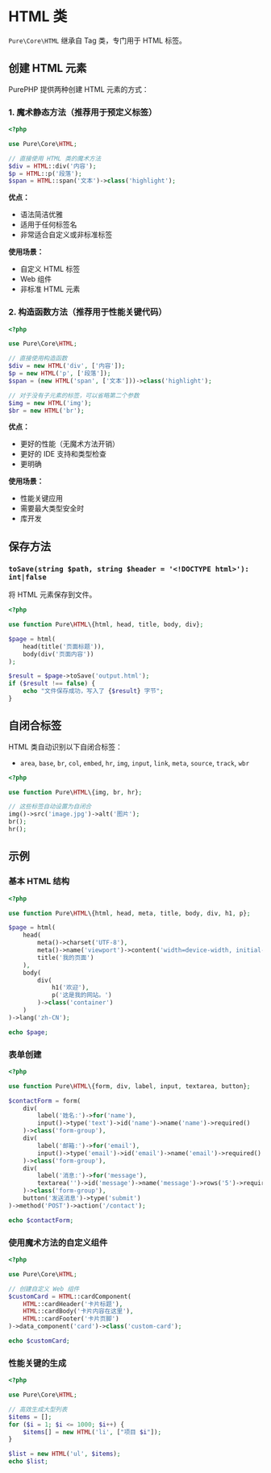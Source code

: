 # HTML 类

`Pure\Core\HTML` 继承自 Tag 类，专门用于 HTML 标签。

## 创建 HTML 元素

PurePHP 提供两种创建 HTML 元素的方式：

### 1. 魔术静态方法（推荐用于预定义标签）

```php
<?php

use Pure\Core\HTML;

// 直接使用 HTML 类的魔术方法
$div = HTML::div('内容');
$p = HTML::p('段落');
$span = HTML::span('文本')->class('highlight');
```

**优点：**
- 语法简洁优雅
- 适用于任何标签名
- 非常适合自定义或非标准标签

**使用场景：**
- 自定义 HTML 标签
- Web 组件
- 非标准 HTML 元素

### 2. 构造函数方法（推荐用于性能关键代码）

```php
<?php

use Pure\Core\HTML;

// 直接使用构造函数
$div = new HTML('div', ['内容']);
$p = new HTML('p', ['段落']);
$span = (new HTML('span', ['文本']))->class('highlight');

// 对于没有子元素的标签，可以省略第二个参数
$img = new HTML('img');
$br = new HTML('br');
```

**优点：**
- 更好的性能（无魔术方法开销）
- 更好的 IDE 支持和类型检查
- 更明确

**使用场景：**
- 性能关键应用
- 需要最大类型安全时
- 库开发

## 保存方法

### `toSave(string $path, string $header = '<!DOCTYPE html>'): int|false`

将 HTML 元素保存到文件。

```php
<?php

use function Pure\HTML\{html, head, title, body, div};

$page = html(
    head(title('页面标题')),
    body(div('页面内容'))
);

$result = $page->toSave('output.html');
if ($result !== false) {
    echo "文件保存成功，写入了 {$result} 字节";
}
```

## 自闭合标签

HTML 类自动识别以下自闭合标签：
- `area`, `base`, `br`, `col`, `embed`, `hr`, `img`, `input`, `link`, `meta`, `source`, `track`, `wbr`

```php
<?php

use function Pure\HTML\{img, br, hr};

// 这些标签自动设置为自闭合
img()->src('image.jpg')->alt('图片');
br();
hr();
```

## 示例

### 基本 HTML 结构

```php
<?php

use function Pure\HTML\{html, head, meta, title, body, div, h1, p};

$page = html(
    head(
        meta()->charset('UTF-8'),
        meta()->name('viewport')->content('width=device-width, initial-scale=1.0'),
        title('我的页面')
    ),
    body(
        div(
            h1('欢迎'),
            p('这是我的网站。')
        )->class('container')
    )
)->lang('zh-CN');

echo $page;
```

### 表单创建

```php
<?php

use function Pure\HTML\{form, div, label, input, textarea, button};

$contactForm = form(
    div(
        label('姓名:')->for('name'),
        input()->type('text')->id('name')->name('name')->required()
    )->class('form-group'),
    div(
        label('邮箱:')->for('email'),
        input()->type('email')->id('email')->name('email')->required()
    )->class('form-group'),
    div(
        label('消息:')->for('message'),
        textarea('')->id('message')->name('message')->rows('5')->required()
    )->class('form-group'),
    button('发送消息')->type('submit')
)->method('POST')->action('/contact');

echo $contactForm;
```

### 使用魔术方法的自定义组件

```php
<?php

use Pure\Core\HTML;

// 创建自定义 Web 组件
$customCard = HTML::cardComponent(
    HTML::cardHeader('卡片标题'),
    HTML::cardBody('卡片内容在这里'),
    HTML::cardFooter('卡片页脚')
)->data_component('card')->class('custom-card');

echo $customCard;
```

### 性能关键的生成

```php
<?php

use Pure\Core\HTML;

// 高效生成大型列表
$items = [];
for ($i = 1; $i <= 1000; $i++) {
    $items[] = new HTML('li', ["项目 $i"]);
}

$list = new HTML('ul', $items);
echo $list;
```
